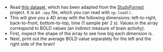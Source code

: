 - Read [this dataset](/data/fmri-data.npy), which has been adapted from the [StudyForrest](http://studyforrest.org/) project. It is an `.npy` file, which you can read with `np.load()`.
- This will give you a 4D array with the following dimensions: left-to-right, back-to-front, bottom-to-top, time (1 sample per 2 s). Values in the array correspond to BOLD values (an indirect measure of brain activity).
- First, inspect the shape of the array to see how big each dimension is.
- Next, print out the average BOLD value separately for the left and the right side of the brain!
